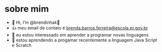 # sobre mim
- 👋 Hi, I’m @brendinhak💞️ 
- :+1: meu email de contato é brenda.barros.ferreira@escola.pr.gov.br
- 👀 eu estou interessado em aprender a programar novas linguagens
- 🌱 estou aprendendo a progamar recentemente a linguagem Java Script e Scratch
